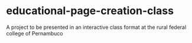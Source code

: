 # educational-page-creation-class
 A project to be presented in an interactive class format at the rural federal college of Pernambuco
